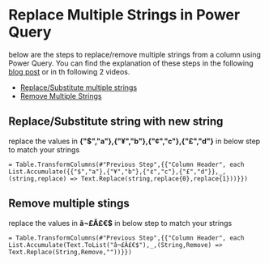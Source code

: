 # Replace Multiple Strings in Power Query

below are the steps to replace/remove multiple strings from a column using Power Query. You can find the explanation of these steps in the following [blog post](https://guru--g.blogspot.com/2019/06/removereplace-multiple-values-in-column.html)
 or in th following 2 videos.
* [Replace/Substitute multiple strings](https://www.youtube.com/watch?v=O_TnEFbX7KI)
* [Remove Multiple Strings](https://www.youtube.com/watch?v=QDB_ypnHqos)
 
## Replace/Substitute string with new string
replace the values in **{"$","a"},{"¥","b"},{"¢","c"},{"£","d"}** in below step to match your strings

    = Table.TransformColumns(#"Previous Step",{{"Column Header", each List.Accumulate({{"$","a"},{"¥","b"},{"¢","c"},{"£","d"}},_,(string,replace) => Text.Replace(string,replace{0},replace{1}))}})


## Remove multiple stings
replace the values in **â¬£Â£€$** in below step to match your strings

    = Table.TransformColumns(#"Previous Step",{{"Column Header", each List.Accumulate(Text.ToList("â¬£Â£€$"),_,(String,Remove) => Text.Replace(String,Remove,""))}})
